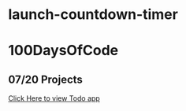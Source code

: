 # launch-countdown-timer

# 100DaysOfCode

## 07/20 Projects

<a href="https://todo-app-ashi.netlify.app/">Click Here to view Todo app</a>
